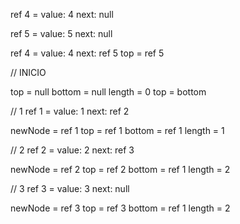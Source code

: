 ref 4 = value: 4
next: null

ref 5 = value: 5
next: null

ref 4 = value: 4
next: ref 5
top = ref 5

// INICIO

top = null
bottom = null
length = 0
top = bottom

// 1
ref 1 = value: 1
next: ref 2

newNode = ref 1
top = ref 1
bottom = ref 1
length = 1

// 2
ref 2 = value: 2
next: ref 3

newNode = ref 2
top = ref 2
bottom = ref 1
length = 2

// 3
ref 3 = value: 3
next: null

newNode = ref 3
top = ref 3
bottom = ref 1
length = 2
